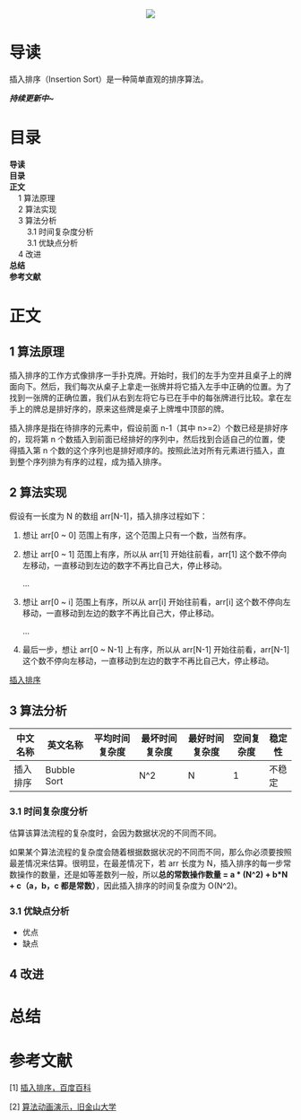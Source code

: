 <div align="center"><img src="https://gitee.com/struggle3014/picBed/raw/master/name_code.png"></div>

# 导读

插入排序（Insertion Sort）是一种简单直观的排序算法。

***持续更新中~***



# 目录

<nav>
<a href='#导读' style='text-decoration:none;font-weight:bolder'>导读</a><br/>
<a href='#目录' style='text-decoration:none;font-weight:bolder'>目录</a><br/>
<a href='#正文' style='text-decoration:none;font-weight:bolder'>正文</a><br/>
&nbsp;&nbsp;&nbsp;&nbsp;<a href='#1 算法原理' style='text-decoration:none;${border-style}'>1 算法原理</a><br/>
&nbsp;&nbsp;&nbsp;&nbsp;<a href='#2 算法实现' style='text-decoration:none;${border-style}'>2 算法实现</a><br/>
&nbsp;&nbsp;&nbsp;&nbsp;<a href='#3 算法分析' style='text-decoration:none;${border-style}'>3 算法分析</a><br/>
&nbsp;&nbsp;&nbsp;&nbsp;&nbsp;&nbsp;&nbsp;&nbsp;<a href='#3.1 时间复杂度分析' style='text-decoration:none;${border-style}'>3.1 时间复杂度分析</a><br/>
&nbsp;&nbsp;&nbsp;&nbsp;&nbsp;&nbsp;&nbsp;&nbsp;<a href='#3.1 优缺点分析' style='text-decoration:none;${border-style}'>3.1 优缺点分析</a><br/>
&nbsp;&nbsp;&nbsp;&nbsp;<a href='#4 改进' style='text-decoration:none;${border-style}'>4 改进</a><br/>
<a href='#总结' style='text-decoration:none;font-weight:bolder'>总结</a><br/>
<a href='#参考文献' style='text-decoration:none;font-weight:bolder'>参考文献</a><br/>
</nav>

# 正文

## 1 算法原理

插入排序的工作方式像排序一手扑克牌。开始时，我们的左手为空并且桌子上的牌面向下。然后，我们每次从桌子上拿走一张牌并将它插入左手中正确的位置。为了找到一张牌的正确位置，我们从右到左将它与已在手中的每张牌进行比较。拿在左手上的牌总是排好序的，原来这些牌是桌子上牌堆中顶部的牌。

插入排序是指在待排序的元素中，假设前面 n-1（其中 n>=2）个数已经是排好序的，现将第 n 个数插入到前面已经排好的序列中，然后找到合适自己的位置，使得插入第 n 个数的这个序列也是排好顺序的。按照此法对所有元素进行插入，直到整个序列排为有序的过程，成为插入排序。



## 2 算法实现

假设有一长度为 N 的数组 arr[N-1]，插入排序过程如下：

1. 想让 arr[0 ~ 0] 范围上有序，这个范围上只有一个数，当然有序。

2. 想让 arr[0 ~ 1] 范围上有序，所以从 arr[1] 开始往前看，arr[1] 这个数不停向左移动，一直移动到左边的数字不再比自己大，停止移动。

   ...

3. 想让 arr[0 ~ i] 范围上有序，所以从 arr[i] 开始往前看，arr[i] 这个数不停向左移动，一直移动到左边的数字不再比自己大，停止移动。

   ...

4. 最后一步，想让 arr[0 ~ N-1] 上有序，所以从 arr[N-1] 开始往前看，arr[N-1]  这个数不停向左移动，一直移动到左边的数字不再比自己大，停止移动。

[插入排序](../../../../projects/alogorithm-basic/src/main/java/com/xiumei/alogrithm/sort/Code03_InsertionSort.java)

## 3 算法分析

| 中文名称 | 英文名称    | 平均时间复杂度 | 最坏时间复杂度 | 最好时间复杂度 | 空间复杂度 | 稳定性 |
| -------- | ----------- | -------------- | -------------- | -------------- | ---------- | ------ |
| 插入排序 | Bubble Sort |                | N^2            | N              | 1          | 不稳定 |

### 3.1 时间复杂度分析

估算该算法流程的复杂度时，会因为数据状况的不同而不同。

如果某个算法流程的复杂度会随着根据数据状况的不同而不同，那么你必须要按照最差情况来估算。很明显，在最差情况下，若 arr 长度为 N，插入排序的每一步常数操作的数量，还是如等差数列一般，所以**总的常数操作数量 = a * (N^2) + b*N + c（a，b，c 都是常数）**，因此插入排序的时间复杂度为 O(N^2)。

### 3.1 优缺点分析

* 优点
* 缺点



## 4 改进



# 总结





# 参考文献

[1] [插入排序，百度百科](https://baike.baidu.com/item/插入排序)

[2] [算法动画演示，旧金山大学](https://www.cs.usfca.edu/~galles/visualization/Algorithms.html)